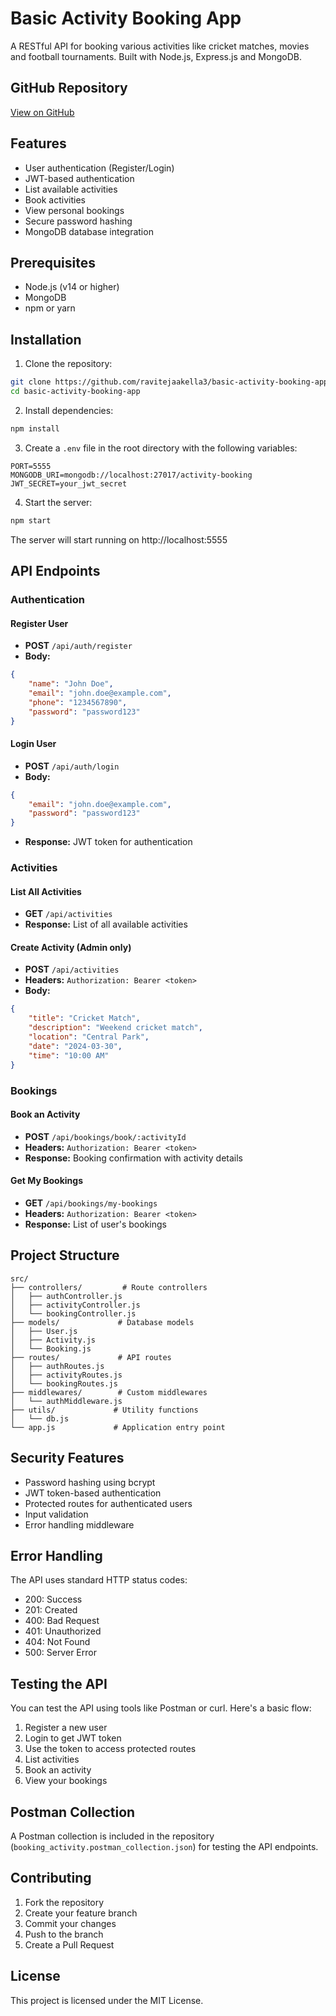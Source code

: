 # Basic Activity Booking App

A RESTful API for booking various activities like cricket matches, movies and football tournaments. Built with Node.js, Express.js and MongoDB.

## GitHub Repository
[View on GitHub](https://github.com/ravitejaakella3/basic-activity-booking-app)

## Features

- User authentication (Register/Login)
- JWT-based authentication
- List available activities
- Book activities
- View personal bookings
- Secure password hashing
- MongoDB database integration

## Prerequisites

- Node.js (v14 or higher)
- MongoDB
- npm or yarn

## Installation

1. Clone the repository:
```bash
git clone https://github.com/ravitejaakella3/basic-activity-booking-app.git
cd basic-activity-booking-app
```

2. Install dependencies:
```bash
npm install
```

3. Create a `.env` file in the root directory with the following variables:
```env
PORT=5555
MONGODB_URI=mongodb://localhost:27017/activity-booking
JWT_SECRET=your_jwt_secret
```

4. Start the server:
```bash
npm start
```

The server will start running on http://localhost:5555

## API Endpoints

### Authentication

#### Register User
- **POST** `/api/auth/register`
- **Body:**
```json
{
    "name": "John Doe",
    "email": "john.doe@example.com",
    "phone": "1234567890",
    "password": "password123"
}
```

#### Login User
- **POST** `/api/auth/login`
- **Body:**
```json
{
    "email": "john.doe@example.com",
    "password": "password123"
}
```
- **Response:** JWT token for authentication

### Activities

#### List All Activities
- **GET** `/api/activities`
- **Response:** List of all available activities

#### Create Activity (Admin only)
- **POST** `/api/activities`
- **Headers:** `Authorization: Bearer <token>`
- **Body:**
```json
{
    "title": "Cricket Match",
    "description": "Weekend cricket match",
    "location": "Central Park",
    "date": "2024-03-30",
    "time": "10:00 AM"
}
```

### Bookings

#### Book an Activity
- **POST** `/api/bookings/book/:activityId`
- **Headers:** `Authorization: Bearer <token>`
- **Response:** Booking confirmation with activity details

#### Get My Bookings
- **GET** `/api/bookings/my-bookings`
- **Headers:** `Authorization: Bearer <token>`
- **Response:** List of user's bookings

## Project Structure

```
src/
├── controllers/         # Route controllers
│   ├── authController.js
│   ├── activityController.js
│   └── bookingController.js
├── models/             # Database models
│   ├── User.js
│   ├── Activity.js
│   └── Booking.js
├── routes/             # API routes
│   ├── authRoutes.js
│   ├── activityRoutes.js
│   └── bookingRoutes.js
├── middlewares/        # Custom middlewares
│   └── authMiddleware.js
├── utils/             # Utility functions
│   └── db.js
└── app.js             # Application entry point
```

## Security Features

- Password hashing using bcrypt
- JWT token-based authentication
- Protected routes for authenticated users
- Input validation
- Error handling middleware

## Error Handling

The API uses standard HTTP status codes:
- 200: Success
- 201: Created
- 400: Bad Request
- 401: Unauthorized
- 404: Not Found
- 500: Server Error

## Testing the API

You can test the API using tools like Postman or curl. Here's a basic flow:

1. Register a new user
2. Login to get JWT token
3. Use the token to access protected routes
4. List activities
5. Book an activity
6. View your bookings

## Postman Collection
A Postman collection is included in the repository (`booking_activity.postman_collection.json`) for testing the API endpoints.

## Contributing

1. Fork the repository
2. Create your feature branch
3. Commit your changes
4. Push to the branch
5. Create a Pull Request

## License

This project is licensed under the MIT License.